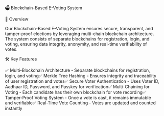 🗳️ Blockchain-Based E-Voting System

📌 Overview

Our Blockchain-Based E-Voting System ensures secure, transparent, and tamper-proof elections by leveraging multi-chain blockchain architecture. The system consists of separate blockchains for registration, login, and voting, ensuring data integrity, anonymity, and real-time verifiability of votes.

🛠️ Key Features

✅ Multi-Blockchain Architecture - Separate blockchains for registration, login, and voting✅ Merkle Tree Hashing - Ensures integrity and traceability of user registration and votes✅ Secure Voter Authentication - Uses Voter ID, Aadhaar ID, Password, and Passkey for verification✅ Multi-Chaining for Voting - Each candidate has their own blockchain for vote recording✅ Tamper-Proof Voting System - Once a vote is cast, it remains immutable and verifiable✅ Real-Time Vote Counting - Votes are updated and counted instantly
